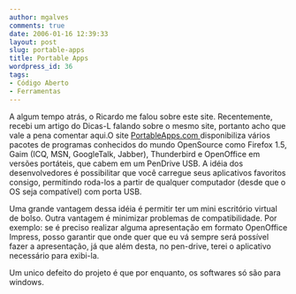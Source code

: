 ```yaml
---
author: mgalves
comments: true
date: 2006-01-16 12:39:33
layout: post
slug: portable-apps
title: Portable Apps
wordpress_id: 36
tags:
- Código Aberto
- Ferramentas
---
```


A algum tempo atrás, o Ricardo me falou sobre este site. Recentemente,
recebi um artigo do Dicas-L falando sobre o mesmo site, portanto acho
que vale a pena comentar aqui.O site [PortableApps.com ](http://portableapps.com/) disponibiliza vários pacotes de programas conhecidos do mundo OpenSource como Firefox 1.5, Gaim (ICQ, MSN, GoogleTalk, Jabber), Thunderbird e OpenOffice em versões portáteis, que cabem em um PenDrive USB. A idéia dos desenvolvedores é possibilitar que você carregue seus aplicativos favoritos consigo, permitindo roda-los a partir de qualquer computador (desde que o OS seja compatível) com porta USB.

Uma grande vantagem dessa idéia é permitir ter um mini escritório virtual de bolso. Outra vantagem é minimizar problemas de compatibilidade. Por exemplo: se é preciso realizar alguma apresentação em formato OpenOffice Impress, posso garantir que onde quer que eu vá sempre será possível fazer a apresentação, já que além desta, no pen-drive, terei o aplicativo necessário para exibi-la.

Um unico defeito do projeto é que por enquanto, os softwares só são para windows.
